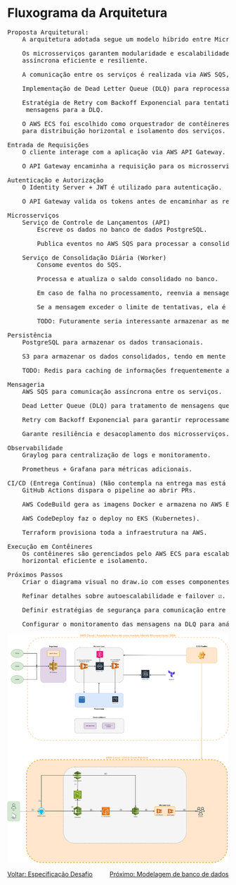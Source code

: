 # Fluxograma da Arquitetura

<pre>
Proposta Arquitetural:
	A arquitetura adotada segue um modelo híbrido entre Microsserviços e Event-Driven Architecture (EDA).
	
	Os microsserviços garantem modularidade e escalabilidade, enquanto a abordagem EDA permite comunicação 
	assíncrona eficiente e resiliente.
	
	A comunicação entre os serviços é realizada via AWS SQS, garantindo desacoplamento e tolerância a falhas.
	
	Implementação de Dead Letter Queue (DLQ) para reprocessamento de mensagens que falharem repetidamente.
	
	Estratégia de Retry com Backoff Exponencial para tentativas automáticas de reprocessamento antes de mover
	 mensagens para a DLQ.
	
	O AWS ECS foi escolhido como orquestrador de contêineres devido à sua flexibilidade e melhor suporte 
	para distribuição horizontal e isolamento dos serviços.

Entrada de Requisições
	O cliente interage com a aplicação via AWS API Gateway.
	
	O API Gateway encaminha a requisição para os microsserviços correspondentes.

Autenticação e Autorização
	O Identity Server + JWT é utilizado para autenticação.
	
	O API Gateway valida os tokens antes de encaminhar as requisições.

Microsserviços
	Serviço de Controle de Lançamentos (API)
		Escreve os dados no banco de dados PostgreSQL.
		
		Publica eventos no AWS SQS para processar a consolidação diária.
		
	Serviço de Consolidação Diária (Worker)
		Consome eventos do SQS.
		
		Processa e atualiza o saldo consolidado no banco.
		
		Em caso de falha no processamento, reenvia a mensagem conforme a estratégia de Retry.
		
		Se a mensagem exceder o limite de tentativas, ela é enviada para a DLQ para análise posterior.

		TODO: Futuramente seria interessante armazenar as menssagens que não foram possiveis processar em uma tabela no RDS -> Obs: Este item seria uma melhoria (não contemplado).

Persistência
	PostgreSQL para armazenar os dados transacionais.

	S3 para armazenar os dados consolidados, tendo em mente que pode ser distribuido de uma meneira simples.
	
	TODO: Redis para caching de informações frequentemente acessadas: -> item de melhoria (não contemplado).

Mensageria
	AWS SQS para comunicação assíncrona entre os serviços.
	
	Dead Letter Queue (DLQ) para tratamento de mensagens que não puderam ser processadas.
	
	Retry com Backoff Exponencial para garantir reprocessamento eficiente e evitar sobrecarga.
	
	Garante resiliência e desacoplamento dos microsserviços.

Observabilidade
	Graylog para centralização de logs e monitoramento.
	
	Prometheus + Grafana para métricas adicionais.

CI/CD (Entrega Contínua) (Não contempla na entrega mas está arquitetado)
	GitHub Actions dispara o pipeline ao abrir PRs.
	
	AWS CodeBuild gera as imagens Docker e armazena no AWS ECR.
	
	AWS CodeDeploy faz o deploy no EKS (Kubernetes).
	
	Terraform provisiona toda a infraestrutura na AWS.

Execução em Contêineres
	Os contêineres são gerenciados pelo AWS ECS para escalabilidade automática, distribuição 
	horizontal eficiente e isolamento.

Próximos Passos
	Criar o diagrama visual no draw.io com esses componentes ☑. 
	
	Refinar detalhes sobre autoescalabilidade e failover ☑.
	
	Definir estratégias de segurança para comunicação entre os serviços ☑.
	
	Configurar o monitoramento das mensagens na DLQ para análise e reprocessamento manual quando necessário ☑.
</pre>

![Descrição da imagem](../.content/0001-arquitetura-desafio.png)

<div style="display: flex; justify-content: space-between;">
  <a href="./0000-desafio.md">Voltar: Especificação Desafio</a>
  <a href="./0002-modelagem-banco-de-dados.md">Próximo: Modelagem de banco de dados</a>
</div>
